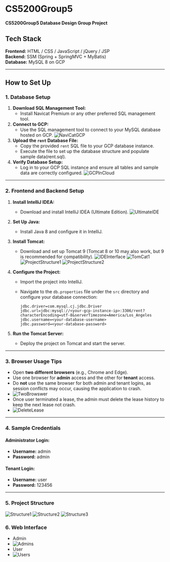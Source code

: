 # CS5200Group5  
**CS5200Group5 Database Design Group Project**  

## **Tech Stack**  
**Frontend:** HTML / CSS / JavaScript / jQuery / JSP  
**Backend:** SSM (Spring + SpringMVC + MyBatis)  
**Database:** MySQL 8 on GCP  

---

## **How to Set Up**  

### **1. Database Setup**  
1. **Download SQL Management Tool:**  
   - Install Navicat Premium or any other preferred SQL management tool.  
2. **Connect to GCP:**  
   - Use the SQL management tool to connect to your MySQL database hosted on GCP.
![NaviCatGCP](https://github.com/stone-coding/CS5200Group5/blob/main/Group5_Final/imgs/Screenshot%202024-11-29%20222147.png)
3. **Upload the `rent` Database File:**  
   - Copy the provided `rent` SQL file to your GCP database instance.  
   - Execute the file to set up the database structure and populate sample data(rent.sql).  
4. **Verify Database Setup:**  
   - Log in to your GCP SQL instance and ensure all tables and sample data are correctly configured.
![GCPInCloud](https://github.com/stone-coding/CS5200Group5/blob/main/Group5_Final/imgs/Screenshot%202024-11-29%20222250.png)

---

### **2. Frontend and Backend Setup**  
1. **Install IntelliJ IDEA:**  
   - Download and install IntelliJ IDEA (Ultimate Edition).
![UltimateIDE](https://github.com/stone-coding/CS5200Group5/blob/main/Group5_Final/imgs/Screenshot%202024-11-29%20222346.png)
2. **Set Up Java:**  
   - Install Java 8 and configure it in IntelliJ.  
3. **Install Tomcat:**  
   - Download and set up Tomcat 9 (Tomcat 8 or 10 may also work, but 9 is recommended for compatibility).
![IDEInterface](https://github.com/stone-coding/CS5200Group5/blob/main/Group5_Final/imgs/Screenshot%202024-11-29%20222358.png)
![TomCat1](https://github.com/stone-coding/CS5200Group5/blob/main/Group5_Final/imgs/Screenshot%202024-11-29%20222409.png)
![ProjectStructure1](https://github.com/stone-coding/CS5200Group5/blob/main/Group5_Final/imgs/Screenshot%202024-11-29%20222500.png)
![ProjectStructure2](https://github.com/stone-coding/CS5200Group5/blob/main/Group5_Final/imgs/Screenshot%202024-11-29%20222511.png)
4. **Configure the Project:**  
   - Import the project into IntelliJ.  
   - Navigate to the `db.properties` file under the `src` directory and configure your database connection:  

     ```properties
     jdbc.driver=com.mysql.cj.jdbc.Driver  
     jdbc.url=jdbc:mysql://<your-gcp-instance-ip>:3306/rent?characterEncoding=utf-8&serverTimezone=America/Los_Angeles  
     jdbc.username=<your-database-username>  
     jdbc.password=<your-database-password>  
     ```  

5. **Run the Tomcat Server:**  
   - Deploy the project on Tomcat and start the server.  

---

### **3. Browser Usage Tips**  
- Open **two different browsers** (e.g., Chrome and Edge).  
- Use one browser for **admin** access and the other for **tenant** access.  
- Do **not** use the same browser for both admin and tenant logins, as session conflicts may occur, causing the application to crash.
- ![TwoBrowswer](https://github.com/stone-coding/CS5200Group5/blob/main/Group5_Final/imgs/Screenshot%202024-11-29%20225334.png)
- Once user terminated a lease, the admin must delete the lease history to keep the next lease not crash.
- ![DeleteLease](https://github.com/stone-coding/CS5200Group5/blob/main/Group5_Final/imgs/Screenshot%202024-11-29%20225402.png)

---

### **4. Sample Credentials**  

#### **Administrator Login:**  
- **Username:** admin  
- **Password:** admin  

#### **Tenant Login:**  
- **Username:** user  
- **Password:** 123456  

---

### **5. Project Structure**  
![Structure1](https://github.com/stone-coding/CS5200Group5/blob/main/Group5_Final/imgs/Screenshot%202024-11-29%20221117.png)
![Structure2](https://github.com/stone-coding/CS5200Group5/blob/main/Group5_Final/imgs/Screenshot%202024-11-29%20221126.png)
![Structure3](https://github.com/stone-coding/CS5200Group5/blob/main/Group5_Final/imgs/Screenshot%202024-11-29%20221138.png)


### **6. Web Interface**
- Admin
- ![Admins](https://github.com/stone-coding/CS5200Group5/blob/main/Group5_Final/imgs/Screenshot%202024-11-29%20225456.png)
- User
- ![Users](https://github.com/stone-coding/CS5200Group5/blob/main/Group5_Final/imgs/Screenshot%202024-11-29%20225439.png)
